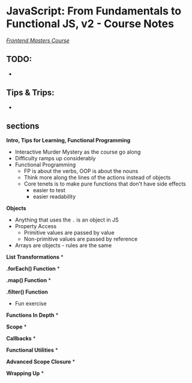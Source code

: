# JavaScript: From Fundamentals to Functional JS, v2 - Course Notes #
*[Frontend Masters Course](https://frontendmasters.com/courses/js-fundamentals-functional-v2/)*

## TODO: ##
  * 

## Tips & Trips: ##
  * 

## sections ##

**Intro, Tips for Learning, Functional Programming**
  * Interactive Murder Mystery as the course go along
  * Difficulty ramps up considerably
  * Functional Programming
    * FP is about the verbs, OOP is about the nouns
    * Think more along the lines of the actions instead of objects
    * Core tenets is to make pure functions that don't have side effects
      * easier to test
      * easier readability

**Objects**
  * Anything that uses the `.` is an object in JS
  * Property Access
    * Primitive values are passed by value
    * Non-primitive values are passed by reference
  * Arrays are objects - rules are the same

**List Transformations**
  * 

**.forEach() Function**
  * 

**.map() Function**
  * 

**.filter() Function**
  * Fun exercise

**Functions In Depth**
  *

**Scope**
  * 

**Callbacks**
  *

**Functional Utilities**
  *

**Advanced Scope Closure**
  *

**Wrapping Up**
  *